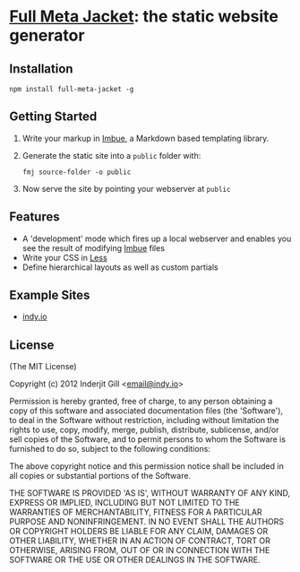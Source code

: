 # [Full Meta Jacket](https://github.com/indy/full-meta-jacket): the static website generator

## Installation

```npm install full-meta-jacket -g```

## Getting Started

1. Write your markup in [Imbue](https://github.com/indy/imbue), a Markdown based templating library.
2. Generate the static site into a ```public``` folder with: 

    ```fmj source-folder -o public```

3. Now serve the site by pointing your webserver at ```public```


## Features

* A 'development' mode which fires up a local webserver and enables you see the result of modifying [Imbue](https://github.com/indy/imbue) files
* Write your CSS in [Less](http://lesscss.org)
* Define hierarchical layouts as well as custom partials

## Example Sites

* [indy.io](http://indy.io)

## License 

(The MIT License)

Copyright (c) 2012 Inderjit Gill &lt;email@indy.io&gt;

Permission is hereby granted, free of charge, to any person obtaining
a copy of this software and associated documentation files (the
'Software'), to deal in the Software without restriction, including
without limitation the rights to use, copy, modify, merge, publish,
distribute, sublicense, and/or sell copies of the Software, and to
permit persons to whom the Software is furnished to do so, subject to
the following conditions:

The above copyright notice and this permission notice shall be
included in all copies or substantial portions of the Software.

THE SOFTWARE IS PROVIDED 'AS IS', WITHOUT WARRANTY OF ANY KIND,
EXPRESS OR IMPLIED, INCLUDING BUT NOT LIMITED TO THE WARRANTIES OF
MERCHANTABILITY, FITNESS FOR A PARTICULAR PURPOSE AND NONINFRINGEMENT.
IN NO EVENT SHALL THE AUTHORS OR COPYRIGHT HOLDERS BE LIABLE FOR ANY
CLAIM, DAMAGES OR OTHER LIABILITY, WHETHER IN AN ACTION OF CONTRACT,
TORT OR OTHERWISE, ARISING FROM, OUT OF OR IN CONNECTION WITH THE
SOFTWARE OR THE USE OR OTHER DEALINGS IN THE SOFTWARE.


